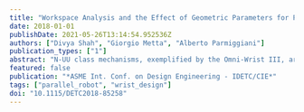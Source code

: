 ```yaml
---
title: "Workspace Analysis and the Effect of Geometric Parameters for Parallel Mechanisms of the N-UU Class"
date: 2018-01-01
publishDate: 2021-05-26T13:14:54.952536Z
authors: ["Divya Shah", "Giorgio Metta", "Alberto Parmiggiani"]
publication_types: ["1"]
abstract: "N-UU class mechanisms, exemplified by the Omni-Wrist III, are compact parallel kinematic mechanisms (PKM) with large singularity free workspaces. These characteristics make them ideal for applications in robot wrists. This article presents the detailed kinematic and workspace analysis for four N-UU class mechanisms. More in detail, the equations defining the mechanism’s moving platform kinematics are derived as a function of the motion of the input links; these are then used to explore the mechanism’s workspace. These results are furthermore validated by comparing them to the results obtained from CAD-based simulations. The analyses suggests that the workspace of the mechanism is non-uniform, with a “warping” behaviour that occurs in an asymmetric fashion in a specific region of the workspace. Furthermore we show how the rotation of the input links, which mainly actuates the yaw and pitch angles of the mechanism, also causes unwanted coupled rotations along the roll axis."
featured: false
publication: "*ASME Int. Conf. on Design Engineering - IDETC/CIE*"
tags: ["parallel_robot", "wrist_design"]
doi: "10.1115/DETC2018-85258"
---
```


